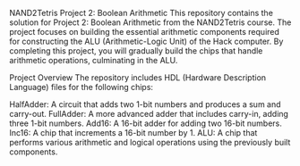 NAND2Tetris Project 2: Boolean Arithmetic
This repository contains the solution for Project 2: Boolean Arithmetic from the NAND2Tetris course. The project focuses on building the essential arithmetic components required for constructing the ALU (Arithmetic-Logic Unit) of the Hack computer. By completing this project, you will gradually build the chips that handle arithmetic operations, culminating in the ALU.

Project Overview
The repository includes HDL (Hardware Description Language) files for the following chips:

HalfAdder: A circuit that adds two 1-bit numbers and produces a sum and carry-out.
FullAdder: A more advanced adder that includes carry-in, adding three 1-bit numbers.
Add16: A 16-bit adder for adding two 16-bit numbers.
Inc16: A chip that increments a 16-bit number by 1.
ALU: A chip that performs various arithmetic and logical operations using the previously built components.
